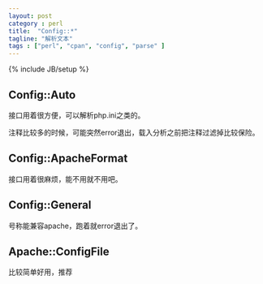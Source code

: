 ```yaml
---
layout: post
category : perl
title:  "Config::*"
tagline: "解析文本"
tags : ["perl", "cpan", "config", "parse" ] 
---
```

{% include JB/setup %}

## Config::Auto

接口用着很方便，可以解析php.ini之类的。

注释比较多的时候，可能突然error退出，载入分析之前把注释过滤掉比较保险。

## Config::ApacheFormat

接口用着很麻烦，能不用就不用吧。

## Config::General

号称能兼容apache，跑着就error退出了。

## Apache::ConfigFile

比较简单好用，推荐 
